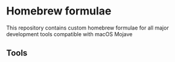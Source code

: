 # Homebrew formulae
This repository contains custom homebrew formulae for all major development tools compatible with macOS Mojave

## Tools
